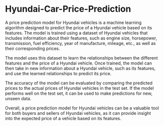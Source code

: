 # Hyundai-Car-Price-Prediction
A price prediction model for Hyundai vehicles is a machine learning algorithm designed to predict the price of a Hyundai vehicle based on its features. The model is trained using a dataset of Hyundai vehicles that includes information about their features, such as engine size, horsepower, transmission, fuel efficiency, year of manufacture, mileage, etc., as well as their corresponding prices.

The model uses this dataset to learn the relationships between the different features and the price of a Hyundai vehicle. Once trained, the model can then take in new information about a Hyundai vehicle, such as its features, and use the learned relationships to predict its price.

The accuracy of the model can be evaluated by comparing the predicted prices to the actual prices of Hyundai vehicles in the test set. If the model performs well on the test set, it can be used to make predictions for new, unseen data.

Overall, a price prediction model for Hyundai vehicles can be a valuable tool for both buyers and sellers of Hyundai vehicles, as it can provide insight into the expected price of a vehicle based on its features.
